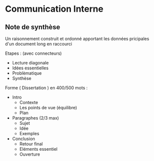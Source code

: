 # Communication Interne 

## Note de synthèse 

Un raisonnement construit et ordonné apportant les données pricipales d'un document long en raccourci

Etapes : (avec connecteurs)
- Lecture diagonale
- Idées essentielles
- Problèmatique 
- Synthèse

Forme ( Dissertation ) en 400/500 mots :
- Intro 
    - Contexte
    - Les points de vue (équilibre)
    - Plan
- Paragraphes (2/3 max)
    - Sujet
    - Idée
    - Exemples
- Conclusion
    - Retour final
    - Eléments essentiel
    - Ouverture


